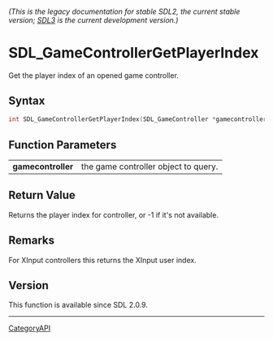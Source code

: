 ###### (This is the legacy documentation for stable SDL2, the current stable version; [SDL3](https://wiki.libsdl.org/SDL3/) is the current development version.)
# SDL_GameControllerGetPlayerIndex

Get the player index of an opened game controller.

## Syntax

```c
int SDL_GameControllerGetPlayerIndex(SDL_GameController *gamecontroller);

```

## Function Parameters

|                        |                                      |
| ---------------------- | ------------------------------------ |
| **gamecontroller**     | the game controller object to query. |

## Return Value

Returns the player index for controller, or -1 if it's not available.

## Remarks

For XInput controllers this returns the XInput user index.

## Version

This function is available since SDL 2.0.9.

----
[CategoryAPI](CategoryAPI)

